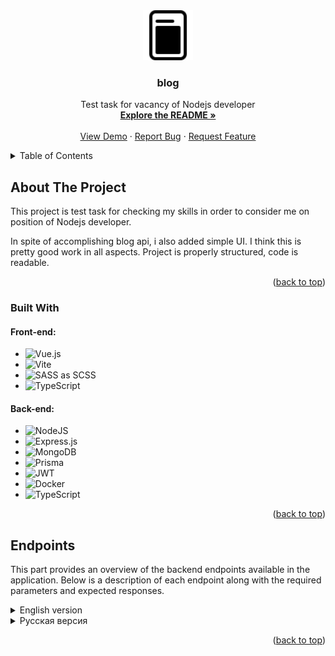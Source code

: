 <div align="center">
  <a href="https://github.com/sweeeeetch/blog">
    <img src="client/public/favicon.svg" alt="Logo" width="80" height="80">
  </a>

  <h3 align="center">blog</h3>

  <p align="center">
    Test task for vacancy of Nodejs developer
    <br />
    <a href="https://github.com/sweeeeetch/blog"><strong>Explore the README »</strong></a>
    <br />
    <br />
    <a href="https://test-task-blog.netlify.app/">View Demo</a>
    ·
    <a href="https://github.com/sweeeeetch/blog/issues">Report Bug</a>
    ·
    <a href="https://github.com/sweeeeetch/blog/issues">Request Feature</a>
  </p>
</div>

<details>
  <summary>Table of Contents</summary>
  <ol>
    <li>
      <a href="#about-the-project">About The Project</a>
      <ul>
        <li><a href="#built-with">Built With</a></li>
        <li><a href="#endpoints">Endpoints</a></li>
      </ul>
    </li>
  </ol>
</details>

## About The Project

This project is test task for checking my skills in order to consider me on position of Nodejs developer.

In spite of accomplishing blog api, i also added simple UI. I think this is pretty good work in all aspects. Project is properly structured, code is readable.

<p align="right">(<a href="#readme-top">back to top</a>)</p>

### Built With

#### Front-end:

- ![Vue.js](https://img.shields.io/badge/vuejs-%2335495e.svg?style=for-the-badge&logo=vuedotjs&logoColor=%234FC08D)
- ![Vite](https://img.shields.io/badge/vite-%23646CFF.svg?style=for-the-badge&logo=vite&logoColor=white)
- ![SASS](https://img.shields.io/badge/SASS-hotpink.svg?style=for-the-badge&logo=SASS&logoColor=white) as SCSS
- ![TypeScript](https://img.shields.io/badge/typescript-%23007ACC.svg?style=for-the-badge&logo=typescript&logoColor=white)

#### Back-end:

- ![NodeJS](https://img.shields.io/badge/node.js-6DA55F?style=for-the-badge&logo=node.js&logoColor=white)
- ![Express.js](https://img.shields.io/badge/express.js-%23404d59.svg?style=for-the-badge&logo=express&logoColor=%2361DAFB)
- ![MongoDB](https://img.shields.io/badge/MongoDB-%234ea94b.svg?style=for-the-badge&logo=mongodb&logoColor=white)
- ![Prisma](https://img.shields.io/badge/Prisma-3982CE?style=for-the-badge&logo=Prisma&logoColor=white)
- ![JWT](https://img.shields.io/badge/JWT-black?style=for-the-badge&logo=JSON%20web%20tokens)
- ![Docker](https://img.shields.io/badge/docker-%230db7ed.svg?style=for-the-badge&logo=docker&logoColor=white)
- ![TypeScript](https://img.shields.io/badge/typescript-%23007ACC.svg?style=for-the-badge&logo=typescript&logoColor=white)

<p align="right">(<a href="#readme-top">back to top</a>)</p>

## Endpoints

This part provides an overview of the backend endpoints available in the application. Below is a description of each endpoint along with the required parameters and expected responses.

<details>
  <summary>English version</summary>
  
### User Endpoints

#### Register a User

- **Endpoint:** `/user/register`
- **Method:** POST
- **Request Body:**
  - `email` (string): User's email address 
  - `password` (string): User's password 
  - `username` (string): User's username 
- **Description:** Registers a new user with the provided email, password, and username. Performs validation on the input fields. If successful, returns user data and sets a refresh token cookie.
- **Responses:**
  - 200 OK: Returns user data.
  - 400 Bad Request: Validation error or invalid input.
  - 500 Internal Server Error: An error occurred during the registration process.

#### User Login

- **Endpoint:** `/user/login`
- **Method:** POST
- **Request Body:**
  - `email` (string): User's email address.
  - `password` (string): User's password.
- **Description:** Logs in a user with the provided email and password. If successful, returns user data and sets a refresh token cookie.
- **Responses:**
  - 200 OK: Returns user data.
  - 401 Unauthorized: Invalid credentials.
  - 500 Internal Server Error: An error occurred during the login process.

#### User Logout

- **Endpoint:** `/user/logout`
- **Method:** POST
- **Description:** Logs out the currently authenticated user. Clears the refresh token cookie.
- **Responses:**
  - 200 OK: Logout successful.
  - 500 Internal Server Error: An error occurred during the logout process.

#### Refresh User Token

- **Endpoint:** `/user/refresh`
- **Method:** GET
- **Description:** Refreshes the access token for the currently authenticated user using the refresh token cookie. If successful, returns refreshed user data and updates the refresh token cookie.
- **Responses:**
  - 200 OK: Returns refreshed user data.
  - 401 Unauthorized: Invalid or expired refresh token.
  - 500 Internal Server Error: An error occurred during the token refresh process.

### Post Endpoints

#### Get User's Posts

- **Endpoint:** `/posts/myposts`
- **Method:** GET
- **Query Parameters:**
  - `page` (optional, number): Page number for pagination (default: 1).
  - `pageSize` (optional, number): Number of posts per page (default: 20).
- **Description:** Retrieves the posts created by the currently authenticated user. Requires authentication. Returns the total number of pages and the user's posts.
- **Responses:**
  - 200 OK: Returns the total number of pages and the user's posts.
  - 401 Unauthorized: User is not authenticated.
  - 500 Internal Server Error: An error occurred while retrieving the user's posts.

#### Create a Post

- **Endpoint:** `/posts/create`
- **Method:** POST
- **Request Body:**
  - `title` (string): Post title.
  - `text` (string): Post content.
  - `author` (string): Author name.
  - `userId` (string): User ID of the post creator.
  - `image` (file, optional): Post image file (limited to 5MB).
- **Description:** Creates a new post with the provided title, content, author, and user ID. Optionally, an image can be also be uploaded.
</details>
<details>
  <summary>Русская версия</summary>

### Конечные точки пользователей

#### Регистрация пользователя

- **Конечная точка:** `/user/register`
- **Метод:** POST
- **Тело запроса:**
  - `email` (строка): Email пользователя (должен быть валидным email-адресом).
  - `password` (строка): Пароль пользователя (длина от 3 до 32 символов).
  - `username` (строка): Имя пользователя (длина от 3 до 32 символов).
- **Описание:** Регистрирует нового пользователя с указанным email, паролем и именем пользователя. Выполняет проверку введенных полей. В случае успешной регистрации возвращает данные пользователя и устанавливает cookie с токеном обновления.
- **Ответы:**
  - 200 OK: Возвращает данные пользователя.
  - 400 Неверный запрос: Ошибка валидации или неверные входные данные.
  - 500 Внутренняя ошибка сервера: Возникла ошибка в процессе регистрации.

#### Авторизация пользователя

- **Конечная точка:** `/user/login`
- **Метод:** POST
- **Тело запроса:**
  - `email` (строка): Email пользователя.
  - `password` (строка): Пароль пользователя.
- **Описание:** Авторизует пользователя с указанным email и паролем. В случае успешной авторизации возвращает данные пользователя и устанавливает cookie с токеном обновления.
- **Ответы:**
  - 200 OK: Возвращает данные пользователя.
  - 401 Неавторизован: Неверные учетные данные.
  - 500 Внутренняя ошибка сервера: Возникла ошибка в процессе авторизации.

#### Выход пользователя

- **Конечная точка:** `/user/logout`
- **Метод:** POST
- **Описание:** Выход текущего авторизованного пользователя. Очищает cookie с токеном обновления.
- **Ответы:**
  - 200 OK: Успешный выход пользователя.
  - 500 Внутренняя ошибка сервера: Возникла ошибка в процессе выхода.

#### Обновление токена пользователя

- **Конечная точка:** `/user/refresh`
- **Метод:** GET
- **Описание:** Обновляет токен доступа для текущего авторизованного пользователя, используя cookie с токеном обновления. В случае успешного обновления возвращает обновленные данные пользователя и обновляет cookie с токеном обновления.
- **Ответы:**
  - 200 OK: Возвращает обновленные данные пользователя.
  - 401 Неавторизован: Неверный или просроченный токен обновления.
  - 500 Внутренняя ошибка сервера: Возникла ошибка в процессе обновления токена.

### Конечные точки постов

#### Получение постов пользователя

- **Конечная точка:** `/posts/myposts`
- **Метод:** GET
- **Параметры запроса:**
  - `page` (необязательно, число): Номер страницы для пагинации (по умолчанию: 1).
  - `pageSize` (необязательно, число): Количество постов на странице (по умолчанию: 20).
- **Описание:** Получает посты, созданные текущим авторизованным пользователем. Требуется авторизация. Возвращает общее количество страниц и посты пользователя.
- **Ответы:**
  - 200 OK: Возвращает общее количество страниц и посты пользователя.
  - 401 Неавторизован: Пользователь не авторизован.
  - 500 Внутренняя ошибка сервера: Возникла ошибка при получении постов пользователя.

#### Создание поста

- **Конечная точка:** `/posts/create`
- **Метод:** POST
- **Тело запроса:**
  - `title` (строка): Заголовок поста.
  - `text` (строка): Содержимое поста.
  - `author` (строка): Имя автора.
  - `userId` (строка): Идентификатор пользователя, создающего пост.
  - `image` (файл, необязательно): Файл изображения для поста (ограничение 5 МБ).
- **Описание:** Создает новый пост с указанным заголовком, содержимым, автором и идентификатором пользователя. По желанию можно загрузить изображение для поста. Требуется авторизация. Возвращает данные созданного поста.
- **Ответы:**
  - 200 OK: Возвращает данные созданного поста.
  - 401 Неавторизован: Пользователь не авторизован.
  - 500 Внутренняя ошибка сервера: Возникла ошибка при создании поста.

</details>
<p align="right">(<a href="#readme-top">back to top</a>)</p>
